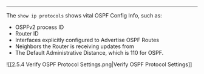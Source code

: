 
---
The `show ip protocols` shows vital OSPF Config Info, such as:
- OSPFv2 process ID
- Router ID
- Interfaces explicitly configured to Advertise OSPF Routes
- Neighbors the Router is receiving updates from
- The Default Administrative Distance, which is 110 for OSPF.

![[2.5.4 Verify OSPF Protocol Settings.png|Verify OSPF Protocol Settings]]